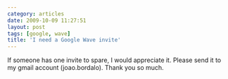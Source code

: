 ```yaml
---
category: articles
date: 2009-10-09 11:27:51
layout: post
tags: [google, wave]
title: 'I need a Google Wave invite'
---
```


<p>If someone has one invite to spare, I would appreciate it. Please send it to my gmail account (joao.bordalo). Thank you so much.</p>

